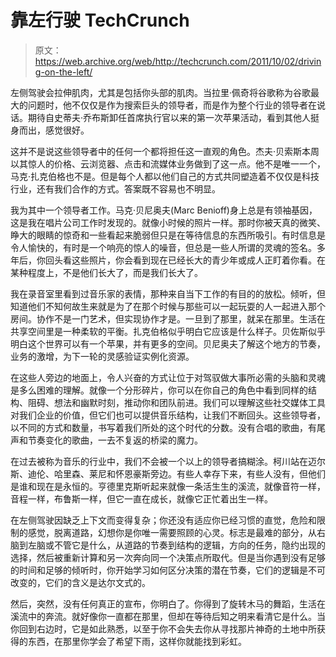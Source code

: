 # 靠左行驶 TechCrunch

> 原文：<https://web.archive.org/web/http://techcrunch.com/2011/10/02/driving-on-the-left/>

左侧驾驶会拉伸肌肉，尤其是包括你头部的肌肉。当拉里·佩奇将谷歌称为谷歌最大的问题时，他不仅仅是作为搜索巨头的领导者，而是作为整个行业的领导者在说话。期待自史蒂夫·乔布斯卸任首席执行官以来的第一次苹果活动，看到其他人挺身而出，感觉很好。

这并不是说这些领导者中的任何一个都将担任这一直观的角色。杰夫·贝索斯本周以其惊人的价格、云浏览器、点击和流媒体业务做到了这一点。他不是唯一一个，马克·扎克伯格也不是。但是每个人都以他们自己的方式共同塑造着不仅仅是科技行业，还有我们合作的方式。答案既不容易也不明显。

我为其中一个领导者工作。马克·贝尼奥夫(Marc Benioff)身上总是有领袖基因，这是我在唱片公司工作时发现的。就像小时候的照片一样。那时你被天真的微笑、睁大的眼睛的惊奇和一些看起来脆弱但只是在等待信息的东西所吸引。有时信息是令人愉快的，有时是一个响亮的惊人的噪音，但总是一些人所谓的灵魂的签名。多年后，你回头看这些照片，你会看到现在已经长大的青少年或成人正盯着你看。在某种程度上，不是他们长大了，而是我们长大了。

我在录音室里看到过音乐家的表情，那种来自当下工作的有目的的放松。倾听，但知道他们不知何故生来就是为了在那个时候与那些可以一起玩耍的人一起进入那个房间。协作不是一门艺术，但实现协作才是。一旦到了那里，就呆在那里。生活在共享空间里是一种柔软的平衡。扎克伯格似乎明白它应该是什么样子。贝佐斯似乎明白这个世界可以有一个苹果，并有更多的空间。贝尼奥夫了解这个地方的节奏，业务的激增，为下一轮的灵感验证实例化资源。

在这些人旁边的地面上，令人兴奋的方式让位于对驾驭做大事所必需的头脑和灵魂是多么困难的理解。就像一个分形碎片，你可以在你自己的角色中看到同样的结构、阻碍、想法和幽默时刻，推动你和团队前进。我们可以理解这些社交媒体工具对我们企业的价值，但它们也可以提供音乐结构，让我们不断回头。这些领导者，以不同的方式和数量，书写着我们所处的这个时代的分数。没有合唱的歌曲，有尾声和节奏变化的歌曲，一去不复返的桥梁的魔力。

在过去被称为音乐的行业中，我们不会被一个以上的领导者搞糊涂。柯川站在迈尔斯、迪伦、哈里森、莱尼和怀恩豪斯旁边。有些人幸存下来，有些人没有，但他们是谁和现在是永恒的。亨德里克斯听起来就像一条活生生的溪流，就像音符一样，音程一样，布鲁斯一样，但它一直在成长，就像它正忙着出生一样。

在左侧驾驶因缺乏上下文而变得复杂；你还没有适应你已经习惯的直觉，危险和限制的感觉，脱离道路，幻想你是你唯一需要照顾的心灵。标志是最难的部分，从右脑到左脑或不管它是什么，从道路的节奏到结构的逻辑，方向的任务，隐约出现的选择，然后被重新计算和另一次奔向同一个决策点所取代。但是当你遇到没有足够的时间和足够的倾听时，你开始学习如何区分决策的潜在节奏，它们的逻辑是不可改变的，它们的含义是达尔文式的。

然后，突然，没有任何真正的宣布，你明白了。你得到了旋转木马的舞蹈，生活在溪流中的奔流。就好像你一直都在那里，但却在等待后知之明来看清它是什么。当你回到右边时，它是如此熟悉，以至于你不会失去你从寻找那片神奇的土地中所获得的东西，在那里你学会了希望下雨，这样你就能找到彩虹。